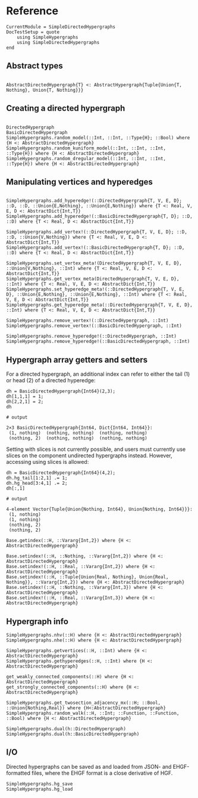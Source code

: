 Reference
=========

```@meta
CurrentModule = SimpleDirectedHypergraphs
DocTestSetup = quote
    using SimpleHypergraphs
    using SimpleDirectedHypergraphs
end
```

Abstract types
---------------------

```@docs

AbstractDirectedHypergraph{T} <: AbstractHypergraph{Tuple{Union{T, Nothing}, Union{T, Nothing}}}
```

Creating a directed hypergraph
---------------------

```@docs

DirectedHypergraph
BasicDirectedHypergraph
SimpleHypergraphs.random_model(::Int, ::Int, ::Type{H}; ::Bool) where {H <: AbstractDirectedHypergraph}
SimpleHypergraphs.random_kuniform_model(::Int, ::Int, ::Int, ::Type{H}) where {H <: AbstractDirectedHypergraph}
SimpleHypergraphs.random_dregular_model(::Int, ::Int, ::Int, ::Type{H}) where {H <: AbstractDirectedHypergraph}
```

Manipulating vertices and hyperedges
------------------------------------
```@docs

SimpleHypergraphs.add_hyperedge!(::DirectedHypergraph{T, V, E, D}; ::D, ::D, ::Union{E,Nothing}, ::Union{E,Nothing}) where {T <: Real, V, E, D <: AbstractDict{Int,T}}
SimpleHypergraphs.add_hyperedge!(::BasicDirectedHypergraph{T, D}; ::D, ::D) where {T <: Real, D <: AbstractDict{Int,T}}

SimpleHypergraphs.add_vertex!(::DirectedHypergraph{T, V, E, D}; ::D, ::D, ::Union{V,Nothing}) where {T <: Real, V, E, D <: AbstractDict{Int,T}}
SimpleHypergraphs.add_vertex!(::BasicDirectedHypergraph{T, D}; ::D, ::D) where {T <: Real, D <: AbstractDict{Int,T}}

SimpleHypergraphs.set_vertex_meta!(DirectedHypergraph{T, V, E, D}, ::Union{V,Nothing}, ::Int) where {T <: Real, V, E, D <: AbstractDict{Int,T}}
SimpleHypergraphs.get_vertex_meta(DirectedHypergraph{T, V, E, D}, ::Int) where {T <: Real, V, E, D <: AbstractDict{Int,T}}
SimpleHypergraphs.set_hyperedge_meta!(::DirectedHypergraph{T, V, E, D}, ::Union{E,Nothing}, ::Union{E,Nothing}, ::Int) where {T <: Real, V, E, D <: AbstractDict{Int,T}}
SimpleHypergraphs.get_hyperedge_meta(::DirectedHypergraph{T, V, E, D}, ::Int) where {T <: Real, V, E, D <: AbstractDict{Int,T}}

SimpleHypergraphs.remove_vertex!(::DirectedHypergraph, ::Int)
SimpleHypergraphs.remove_vertex!(::BasicDirectedHypergraph, ::Int)

SimpleHypergraphs.remove_hyperedge!(::DirectedHypergraph, ::Int)
SimpleHypergraphs.remove_hyperedge!(::BasicDirectedHypergraph, ::Int)
```

Hypergraph array getters and setters
------------------------------------

For a directed hypergraph, an additional index can refer to either the tail (1) or head (2) of a directed hyperedge:
```jldoctest
dh = BasicDirectedHypergraph{Int64}(2,3);
dh[1,1,1] = 1;
dh[2,2,1] = 2;
dh

# output

2×3 BasicDirectedHypergraph{Int64, Dict{Int64, Int64}}:
 (1, nothing)  (nothing, nothing)  (nothing, nothing)
 (nothing, 2)  (nothing, nothing)  (nothing, nothing)
```

Setting with slices is not currently possible, and users must currently use slices on the component undirected hypergraphs instead. However, accessing using slices is allowed:
```jldoctest
dh = BasicDirectedHypergraph{Int64}(4,2);
dh.hg_tail[1:2,1] .= 1;
dh.hg_head[3:4,1] .= 2;
dh[:,1]

# output

4-element Vector{Tuple{Union{Nothing, Int64}, Union{Nothing, Int64}}}:
 (1, nothing)
 (1, nothing)
 (nothing, 2)
 (nothing, 2)
```

```@docs
Base.getindex(::H, ::Vararg{Int,2}) where {H <: AbstractDirectedHypergraph}

Base.setindex!(::H, ::Nothing, ::Vararg{Int,2}) where {H <: AbstractDirectedHypergraph}
Base.setindex!(::H, ::Real, ::Vararg{Int,2}) where {H <: AbstractDirectedHypergraph}
Base.setindex!(::H, ::Tuple{Union{Real, Nothing}, Union{Real, Nothing}}, ::Vararg{Int,2}) where {H <: AbstractDirectedHypergraph}
Base.setindex!(::H, ::Nothing, ::Vararg{Int,3}) where {H <: AbstractDirectedHypergraph}
Base.setindex!(::H, ::Real, ::Vararg{Int,3}) where {H <: AbstractDirectedHypergraph}
```

Hypergraph info
---------------
```@docs
SimpleHypergraphs.nhv(::H) where {H <: AbstractDirectedHypergraph}
SimpleHypergraphs.nhe(::H) where {H <: AbstractDirectedHypergraph}

SimpleHypergraphs.getvertices(::H, ::Int) where {H <: AbstractDirectedHypergraph}
SimpleHypergraphs.gethyperedges(::H, ::Int) where {H <: AbstractDirectedHypergraph}

get_weakly_connected_components(::H) where {H <: AbstractDirectedHypergraph}
get_strongly_connected_components(::H) where {H <: AbstractDirectedHypergraph}

SimpleHypergraphs.get_twosection_adjacency_mx(::H; ::Bool, ::Union{Nothing,Real}) where {H<:AbstractDirectedHypergraph}
SimpleHypergraphs.random_walk(::H, ::Int; ::Function, ::Function, ::Bool) where {H <: AbstractDirectedHypergraph}

SimpleHypergraphs.dual(h::DirectedHypergraph)
SimpleHypergraphs.dual(h::BasicDirectedHypergraph)
```

I/O
---

Directed hypergraphs can be saved as and loaded from JSON- and EHGF-formatted files, where the EHGF format is a close derivative of HGF.

```@docs
SimpleHypergraphs.hg_save
SimpleHypergraphs.hg_load
```
